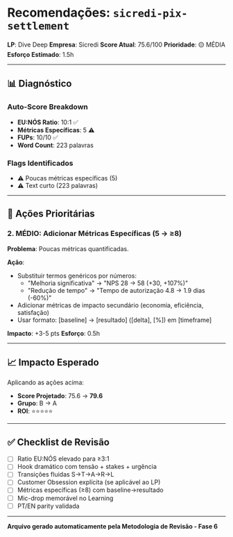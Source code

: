 # Recomendações: `sicredi-pix-settlement`

**LP**: Dive Deep
**Empresa**: Sicredi
**Score Atual**: 75.6/100
**Prioridade**: 🟡 MÉDIA
**Esforço Estimado**: 1.5h

---

## 📊 Diagnóstico

### Auto-Score Breakdown
- **EU:NÓS Ratio**: 10:1 ✅
- **Métricas Específicas**: 5 ⚠️
- **FUPs**: 10/10 ✅
- **Word Count**: 223 palavras

### Flags Identificados
- ⚠️ Poucas métricas específicas (5)
- ⚠️ Text curto (223 palavras)

---

## 🎯 Ações Prioritárias


### 2. MÉDIO: Adicionar Métricas Específicas (5 → ≥8)

**Problema**: Poucas métricas quantificadas.

**Ação**:
- Substituir termos genéricos por números:
  - "Melhoria significativa" → "NPS 28 → 58 (+30, +107%)"
  - "Redução de tempo" → "Tempo de autorização 4.8 → 1.9 dias (-60%)"
- Adicionar métricas de impacto secundário (economia, eficiência, satisfação)
- Usar formato: [baseline] → [resultado] ([delta], [%]) em [timeframe]

**Impacto**: +3-5 pts
**Esforço**: 0.5h


---

## 📈 Impacto Esperado

Aplicando as ações acima:
- **Score Projetado**: 75.6 → **79.6**
- **Grupo**: B → A
- **ROI**: ⭐⭐⭐⭐⭐

---

## ✅ Checklist de Revisão

- [ ] Ratio EU:NÓS elevado para ≥3:1
- [ ] Hook dramático com tensão + stakes + urgência
- [ ] Transições fluidas S→T→A→R→L
- [ ] Customer Obsession explícita (se aplicável ao LP)
- [ ] Métricas específicas (≥8) com baseline→resultado
- [ ] Mic-drop memorável no Learning
- [ ] PT/EN parity validada

---

**Arquivo gerado automaticamente pela Metodologia de Revisão - Fase 6**
